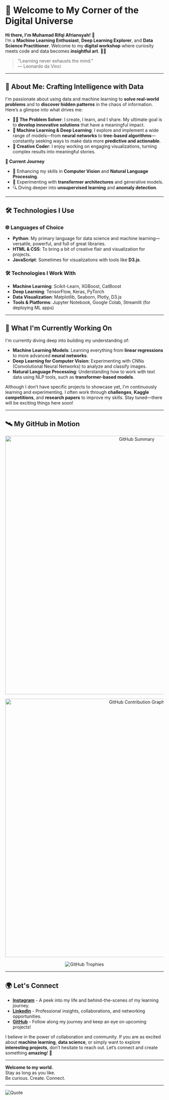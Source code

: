 # 🌌 Welcome to My Corner of the Digital Universe

**Hi there, I'm Muhamad Rifqi Afriansyah!** 👋  
I’m a **Machine Learning Enthusiast**, **Deep Learning Explorer**, and **Data Science Practitioner**. Welcome to my **digital workshop** where curiosity meets code and data becomes **insightful art**. 🚀✨

> "Learning never exhausts the mind."  
> — Leonardo da Vinci

---

## 🔬 About Me: Crafting Intelligence with Data

I'm passionate about using data and machine learning to **solve real-world problems** and to **discover hidden patterns** in the chaos of information. Here’s a glimpse into what drives me:

- **👨‍💻 The Problem Solver**: I create, I learn, and I share. My ultimate goal is to **develop innovative solutions** that have a meaningful impact.
- **🧠 Machine Learning & Deep Learning**: I explore and implement a wide range of models—from **neural networks** to **tree-based algorithms**—constantly seeking ways to make data more **predictive and actionable**.
- **🎨 Creative Coder**: I enjoy working on engaging visualizations, turning complex results into meaningful stories.

**🌱 Current Journey**  
- 🌌 Enhancing my skills in **Computer Vision** and **Natural Language Processing**.
- 🤖 Experimenting with **transformer architectures** and generative models.
- 🔍 Diving deeper into **unsupervised learning** and **anomaly detection**.

---

## 🛠️ Technologies I Use

### 🌐 Languages of Choice
- **Python**: My primary language for data science and machine learning—versatile, powerful, and full of great libraries.
- **HTML & CSS**: To bring a bit of creative flair and visualization for projects.
- **JavaScript**: Sometimes for visualizations with tools like **D3.js**.

### 🛠️ Technologies I Work With
- **Machine Learning**: Scikit-Learn, XGBoost, CatBoost
- **Deep Learning**: TensorFlow, Keras, PyTorch
- **Data Visualization**: Matplotlib, Seaborn, Plotly, D3.js
- **Tools & Platforms**: Jupyter Notebook, Google Colab, Streamlit (for deploying ML apps)

---

## 🌱 What I'm Currently Working On

I'm currently diving deep into building my understanding of:

- **Machine Learning Models**: Learning everything from **linear regressions** to more advanced **neural networks**.
- **Deep Learning for Computer Vision**: Experimenting with CNNs (Convolutional Neural Networks) to analyze and classify images.
- **Natural Language Processing**: Understanding how to work with text data using NLP tools, such as **transformer-based models**.

Although I don’t have specific projects to showcase yet, I'm continuously learning and experimenting. I often work through **challenges**, **Kaggle competitions**, and **research papers** to improve my skills. Stay tuned—there will be exciting things here soon!

---

## 🛰️ My GitHub in Motion

<p align="center">
  <img src="https://github-profile-summary-cards.vercel.app/api/cards/profile-details?username=rifqiafr&theme=github_dark" alt="GitHub Summary" width="820">
</p>

<p align="center">
  <img src="https://github-readme-activity-graph.vercel.app/graph?username=rifqiafr&bg_color=0f2d3d&color=1e75ff&line=00bfff&point=1adbce&area=true&hide_border=true" alt="GitHub Contribution Graph" width="820">
</p>

<p align="center">
  <img src="https://github-profile-trophy.vercel.app/?username=rifqiafr&theme=onestar&no-frame=true&row=1&column=6" alt="GitHub Trophies">
</p>

---

## 🌍 Let's Connect

- **[Instagram](https://www.instagram.com/rifqiafrnsyah/)** - A peek into my life and behind-the-scenes of my learning journey.
- **[LinkedIn](https://www.linkedin.com/in/mrifqiaf/)** - Professional insights, collaborations, and networking opportunities.
- **[GitHub](https://github.com/rifqiafr)** - Follow along my journey and keep an eye on upcoming projects!

I believe in the power of collaboration and community. If you are as excited about **machine learning**, **data science**, or simply want to explore **interesting projects**, don’t hesitate to reach out. Let’s connect and create something **amazing**! 🌌

---

**Welcome to my world.**  
Stay as long as you like.  
Be curious. Create. Connect.

---

![Quote](https://quotes-github-readme.vercel.app/api?type=horizontal&theme=radical)
